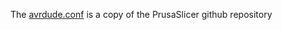 The [avrdude.conf](https://github.com/prusa3d/PrusaSlicer/tree/master/src/avrdude) is a copy of the PrusaSlicer github repository
